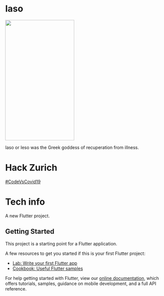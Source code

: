 # Iaso

<img width="220" height="384" src="https://upload.wikimedia.org/wikipedia/commons/thumb/d/db/Iaso.jpg/220px-Iaso.jpg">

Iaso or Ieso was the Greek goddess of recuperation from illness.

# Hack Zurich
[#CodeVsCovid19](https://digitalfestival.ch/en/HACK/)

# Tech info

A new Flutter project.

## Getting Started

This project is a starting point for a Flutter application.

A few resources to get you started if this is your first Flutter project:

- [Lab: Write your first Flutter app](https://flutter.dev/docs/get-started/codelab)
- [Cookbook: Useful Flutter samples](https://flutter.dev/docs/cookbook)

For help getting started with Flutter, view our
[online documentation](https://flutter.dev/docs), which offers tutorials,
samples, guidance on mobile development, and a full API reference.
